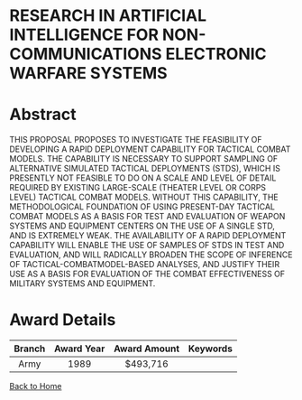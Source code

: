 
RESEARCH IN ARTIFICIAL INTELLIGENCE FOR NON-COMMUNICATIONS ELECTRONIC WARFARE SYSTEMS
=====================================================================================

# Abstract


THIS PROPOSAL PROPOSES TO INVESTIGATE THE FEASIBILITY OF DEVELOPING A RAPID DEPLOYMENT CAPABILITY FOR TACTICAL COMBAT MODELS. THE CAPABILITY IS NECESSARY TO SUPPORT SAMPLING OF ALTERNATIVE SIMULATED TACTICAL DEPLOYMENTS (STDS), WHICH IS PRESENTLY NOT FEASIBLE TO DO ON A SCALE AND LEVEL OF DETAIL REQUIRED BY EXISTING LARGE-SCALE (THEATER LEVEL OR CORPS LEVEL) TACTICAL COMBAT MODELS. WITHOUT THIS CAPABILITY, THE METHODOLOGICAL FOUNDATION OF USING PRESENT-DAY TACTICAL COMBAT MODELS AS A BASIS FOR TEST AND EVALUATION OF WEAPON SYSTEMS AND EQUIPMENT CENTERS ON THE USE OF A SINGLE STD, AND IS EXTREMELY WEAK. THE AVAILABILITY OF A RAPID DEPLOYMENT CAPABILITY WILL ENABLE THE USE OF SAMPLES OF STDS IN TEST AND EVALUATION, AND WILL RADICALLY BROADEN THE SCOPE OF INFERENCE OF TACTICAL-COMBATMODEL-BASED ANALYSES, AND JUSTIFY THEIR USE AS A BASIS FOR EVALUATION OF THE COMBAT EFFECTIVENESS OF MILITARY SYSTEMS AND EQUIPMENT.  

# Award Details

|Branch|Award Year|Award Amount|Keywords|
| :---: | :---: | :---: | :---: |
|Army|1989|$493,716||
  
  


[Back to Home](https://github.com/chrischow/dod_sbir_awards/Reports/CC/#905)